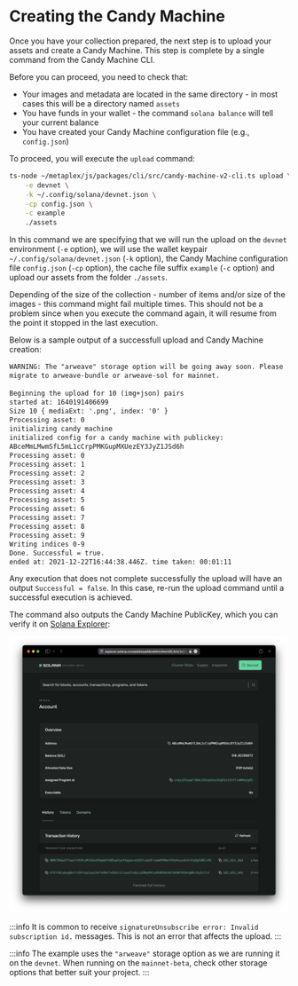 # Creating the Candy Machine

Once you have your collection prepared, the next step is to upload your assets and create a Candy Machine. This step is complete by a single command from the Candy Machine CLI.

Before you can proceed, you need to check that:

- Your images and metadata are located in the same directory - in most cases this will be a directory named `assets`
- You have funds in your wallet - the command `solana balance` will tell your current balance
- You have created your Candy Machine configuration file (e.g., `config.json`)

To proceed, you will execute the `upload` command:

```bash
ts-node ~/metaplex/js/packages/cli/src/candy-machine-v2-cli.ts upload \
    -e devnet \
    -k ~/.config/solana/devnet.json \
    -cp config.json \
    -c example 
    ./assets
```

In this command we are specifying that we will run the upload on the `devnet` environment (`-e` option), we will use the wallet keypair `~/.config/solana/devnet.json` (`-k` option), the Candy Machine configuration file `config.json` (`-cp` option), the cache file suffix `example` (`-c` option) and upload our assets from the folder `./assets`.

Depending of the size of the collection - number of items and/or size of the images - this command might fail multiple times. This should not be a problem since when you execute the command again, it will resume from the point it stopped in the last execution.

Below is a sample output of a successfull upload and Candy Machine creation:

```
WARNING: The "arweave" storage option will be going away soon. Please migrate to arweave-bundle or arweave-sol for mainnet.

Beginning the upload for 10 (img+json) pairs
started at: 1640191406699
Size 10 { mediaExt: '.png', index: '0' }
Processing asset: 0
initializing candy machine
initialized config for a candy machine with publickey: ABceMmLMwmSfL5mL1cCrpPMKGupMXUezEY3JyZ1JSd6h
Processing asset: 0
Processing asset: 1
Processing asset: 2
Processing asset: 3
Processing asset: 4
Processing asset: 5
Processing asset: 6
Processing asset: 7
Processing asset: 8
Processing asset: 9
Writing indices 0-9
Done. Successful = true.
ended at: 2021-12-22T16:44:38.446Z. time taken: 00:01:11
```
Any execution that does not complete successfully the upload will have an output `Successful = false`. In this case, re-run the upload command until a successful execution is achieved.

The command also outputs the Candy Machine PublicKey, which you can verify it on [Solana Explorer](https://explorer.solana.com):

![Solana Explorer](./solana-explorer.png)

:::info
It is common to receive `signatureUnsubscribe error: Invalid subscription id.` messages. This is not an error that affects the upload.
:::

:::info
The example uses the `"arweave"` storage option as we are running it on the `devnet`. When running on the `mainnet-beta`, check other storage options that better suit your project.
:::